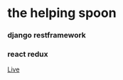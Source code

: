 # the helping spoon
### django restframework
### react redux

<A href="https://the-helping-spoon.netlify.app/">Live</A>